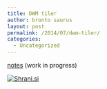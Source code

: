 ```yaml
---
title: DWM tiler
author: bronto saurus
layout: post
permalink: /2014/07/dwm-tiler/
categories:
  - Uncategorized
---
```

[notes][1] (work in progress)

[<img src="http://shrani.si/t/1W/b7/438zfNFz/1/debiananddwm.jpg" style="border: 0px;" alt="Shrani.si" />][2]

 [1]: https://dl.dropboxusercontent.com/u/79532365/dwm/mdwiki.html#!dwm_on_fresh_debian.markdown
 [2]: http://shrani.si/f/1W/b7/438zfNFz/1/debiananddwm.png